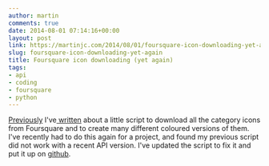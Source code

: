 ```yaml
---
author: martin
comments: true
date: 2014-08-01 07:14:16+00:00
layout: post
link: https://martinjc.com/2014/08/01/foursquare-icon-downloading-yet-again/
slug: foursquare-icon-downloading-yet-again
title: Foursquare icon downloading (yet again)
tags:
- api
- coding
- foursquare
- python
---
```


[Previously](/2011/10/01/colourful-foursquare-category-icons/) I've[ written](/2012/01/31/foursquare-category-icon-downloader-2/) about a little script to download all the category icons from Foursquare and to create many different coloured versions of them. I've recently had to do this again for a project, and found my previous script did not work with a recent API version. I've updated the script to fix it and put it up on [github](https://github.com/martinjc/foursquare_icons).
